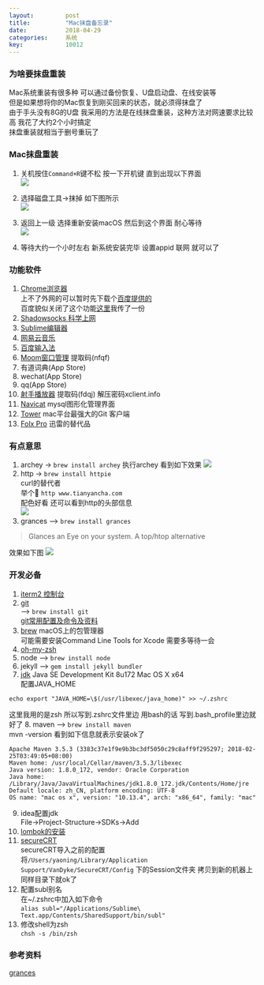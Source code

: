 ```yaml
---
layout: 		post
title:			"Mac抹盘备忘录"
date:			2018-04-29
categories:		系统
key: 			10012
---
```

### 为啥要抹盘重装
Mac系统重装有很多种 可以通过备份恢复、U盘启动盘、在线安装等  
但是如果想将你的Mac恢复到刚买回来的状态，就必须得抹盘了  
由于手头没有8G的U盘 我采用的方法是在线抹盘重装，这种方法对网速要求比较高 我花了大约2个小时搞定  
抹盘重装就相当于删号重玩了  

### Mac抹盘重装
1. 关机按住`Command+R`键不松 按一下开机键 直到出现以下界面  
![](http://77wdec.com1.z0.glb.clouddn.com/WechatIMG5.jpeg)  

2. 选择磁盘工具->抹掉 如下图所示  
![](http://77wdec.com1.z0.glb.clouddn.com/WechatIMG7.jpeg)
3. 返回上一级 选择重新安装macOS  然后到这个界面 耐心等待  
![](http://77wdec.com1.z0.glb.clouddn.com/WechatIMG10.jpeg)  
4. 等待大约一个小时左右 新系统安装完毕 设置appid 联网 就可以了  

### 功能软件
1. [Chrome浏览器](https://www.google.com/chrome/)  
上不了外网的可以暂时先下载个[百度提供的](http://rj.baidu.com/soft/detail/25718.html?ald)  
百度貌似关闭了这个功能[这里](https://pan.baidu.com/s/17wm8liVCVU8nOIRNqEqrJA)我传了一份     
2. [Shadowsocks 科学上网](https://github.com/shadowsocks/ShadowsocksX-NG/releases)
3. [Sublime编辑器](https://www.sublimetext.com/)
4. [网易云音乐](https://music.163.com/#/download)
5. [百度输入法](https://srf.baidu.com/input/mac.html)
6. [Moom窗口管理](https://srf.baidu.com/input/mac.html) 提取码(nfqf)
7. 有道词典(App Store)
8. wechat(App Store)
9. qq(App Store)
10. [射手播放器](https://pan.baidu.com/s/1ZxrcuybBGHLLmo7UO7F1KQ) 提取码(fdqj) 解压密码xclient.info
11. [Navicat](http://xclient.info/s/navicat-for-mysql.html?a=dl&v=12.0.24&k=1&t=3fc97a445870eedb082f1fbf1c18213b42632540)  mysql图形化管理界面
12. [Tower](http://xclient.info/s/tower.html?t=3fc97a445870eedb082f1fbf1c18213b42632540#versions) mac平台最强大的Git 客户端
13. [Folx Pro](http://xclient.info/s/folx-pro.html?t=3fc97a445870eedb082f1fbf1c18213b42632540) 迅雷的替代品  

### 有点意思
1. archey -> `brew install archey`
执行archey 看到如下效果
![](http://77wdec.com1.z0.glb.clouddn.com/QQ20180503-092831.png)
2. http -> `brew install httpie`  
curl的替代者  
举个🌰 `http www.tianyancha.com`  
配色好看 还可以看到http的头部信息  
![](http://77wdec.com1.z0.glb.clouddn.com/WX20180504-185238.png)
3. grances --> `brew install grances`  
>Glances an Eye on your system. A top/htop alternative  

效果如下图
![](http://77wdec.com1.z0.glb.clouddn.com/WX20180509-195525.png)

### 开发必备
1. [iterm2 控制台](https://www.iterm2.com/)  
2. [git](https://git-scm.com/download/mac)  
--> `brew install git`   
[git常用配置及命令及资料](http://yaoning.me/%E5%B7%A5%E5%85%B7/2015/07/24/Git%E5%B8%B8%E7%94%A8%E9%85%8D%E7%BD%AE%E5%8F%8A%E5%91%BD%E4%BB%A4.html)  
3. [brew](https://brew.sh/) macOS上的包管理器  
  可能需要安装Command Line Tools for Xcode 需要多等待一会
4. [oh-my-zsh](https://github.com/robbyrussell/oh-my-zsh)
5. node --> `brew install node`
6. jekyll --> `gem install jekyll bundler`
7. [jdk](http://www.oracle.com/technetwork/java/javase/downloads/jdk8-downloads-2133151.html) Java SE Development Kit 8u172 Mac OS X x64  
配置JAVA_HOME 
```
echo export "JAVA_HOME=\$(/usr/libexec/java_home)" >> ~/.zshrc  
```    
这里我用的是zsh 所以写到.zshrc文件里边 用bash的话 写到.bash_profile里边就好了 
8. maven --> `brew install maven`  
mvn -version 看到如下信息就表示安装ok了  
```
Apache Maven 3.5.3 (3383c37e1f9e9b3bc3df5050c29c8aff9f295297; 2018-02-25T03:49:05+08:00)
Maven home: /usr/local/Cellar/maven/3.5.3/libexec
Java version: 1.8.0_172, vendor: Oracle Corporation
Java home: /Library/Java/JavaVirtualMachines/jdk1.8.0_172.jdk/Contents/Home/jre
Default locale: zh_CN, platform encoding: UTF-8
OS name: "mac os x", version: "10.13.4", arch: "x86_64", family: "mac"
```
9. idea配置jdk  
File->Project-Structure->SDKs->Add  
10. [lombok的安装](https://projectlombok.org/setup/intellij)  
11. [secureCRT](https://www.vandyke.com/products/securecrt)  
secureCRT导入之前的配置  
将`/Users/yaoning/Library/Application Support/VanDyke/SecureCRT/Config` 下的Session文件夹 拷贝到新的机器上同样目录下就ok了  
12. 配置subl别名  
在~/.zshrc中加入如下命令  
`alias subl="/Applications/Sublime\ Text.app/Contents/SharedSupport/bin/subl"`
13. 修改shell为zsh  
`chsh -s /bin/zsh`  

### 参考资料
[grances](https://github.com/nicolargo/glances)  

